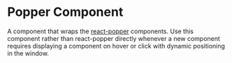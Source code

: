 # Popper Component

A component that wraps the [react-popper](https://www.npmjs.com/package/react-popper) components. Use this component rather than react-popper directly whenever a new component requires displaying a component on hover or click with dynamic positioning in the window.
